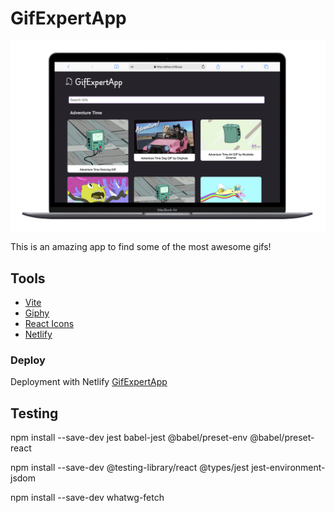 # GifExpertApp

![GifExpertApp](./public/gifexp%20screenshot.png)

This is an amazing app to find some of the most awesome gifs!

## Tools

- [Vite](https://vitejs.dev)
- [Giphy](https://giphy.com)
- [React Icons](https://react-icons.github.io/react-icons/)
- [Netlify](https://www.netlify.com)

### Deploy

Deployment with Netlify [GifExpertApp](https://gifexp.netlify.app)

## Testing

npm install --save-dev jest babel-jest @babel/preset-env @babel/preset-react

npm install --save-dev @testing-library/react @types/jest jest-environment-jsdom

npm install --save-dev whatwg-fetch
